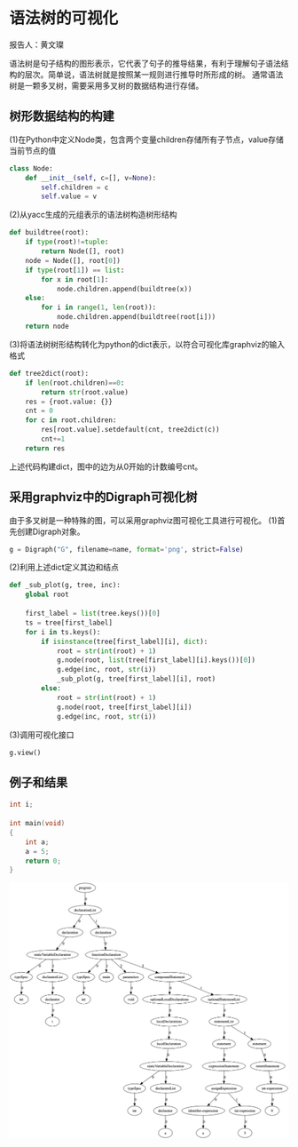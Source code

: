 # 语法树的可视化

报告人：黄文璨

语法树是句子结构的图形表示，它代表了句子的推导结果，有利于理解句子语法结构的层次。简单说，语法树就是按照某一规则进行推导时所形成的树。
通常语法树是一颗多叉树，需要采用多叉树的数据结构进行存储。

## 树形数据结构的构建
(1)在Python中定义Node类，包含两个变量children存储所有子节点，value存储当前节点的值
```python
class Node:
    def __init__(self, c=[], v=None):
        self.children = c
        self.value = v
```
(2)从yacc生成的元组表示的语法树构造树形结构
```python
def buildtree(root):
    if type(root)!=tuple:
        return Node([], root)
    node = Node([], root[0])
    if type(root[1]) == list:
        for x in root[1]:
            node.children.append(buildtree(x))
    else:
        for i in range(1, len(root)):
            node.children.append(buildtree(root[i]))
    return node
```

(3)将语法树树形结构转化为python的dict表示，以符合可视化库graphviz的输入格式
```python
def tree2dict(root):
    if len(root.children)==0:
        return str(root.value)
    res = {root.value: {}}
    cnt = 0
    for c in root.children:
        res[root.value].setdefault(cnt, tree2dict(c))
        cnt+=1
    return res
```
上述代码构建dict，图中的边为从0开始的计数编号cnt。

## 采用graphviz中的Digraph可视化树
由于多叉树是一种特殊的图，可以采用graphviz图可视化工具进行可视化。
(1)首先创建Digraph对象。
```python
g = Digraph("G", filename=name, format='png', strict=False)
```
(2)利用上述dict定义其边和结点
```python
def _sub_plot(g, tree, inc):
    global root

    first_label = list(tree.keys())[0]
    ts = tree[first_label]
    for i in ts.keys():
        if isinstance(tree[first_label][i], dict):
            root = str(int(root) + 1)
            g.node(root, list(tree[first_label][i].keys())[0])
            g.edge(inc, root, str(i))
            _sub_plot(g, tree[first_label][i], root)
        else:
            root = str(int(root) + 1)
            g.node(root, tree[first_label][i])
            g.edge(inc, root, str(i))
```
(3)调用可视化接口
```python
g.view()
```

## 例子和结果
```c
int i;

int main(void)
{
    int a;
    a = 5;
    return 0;
}
```
![PNG](imgs/a.png)

